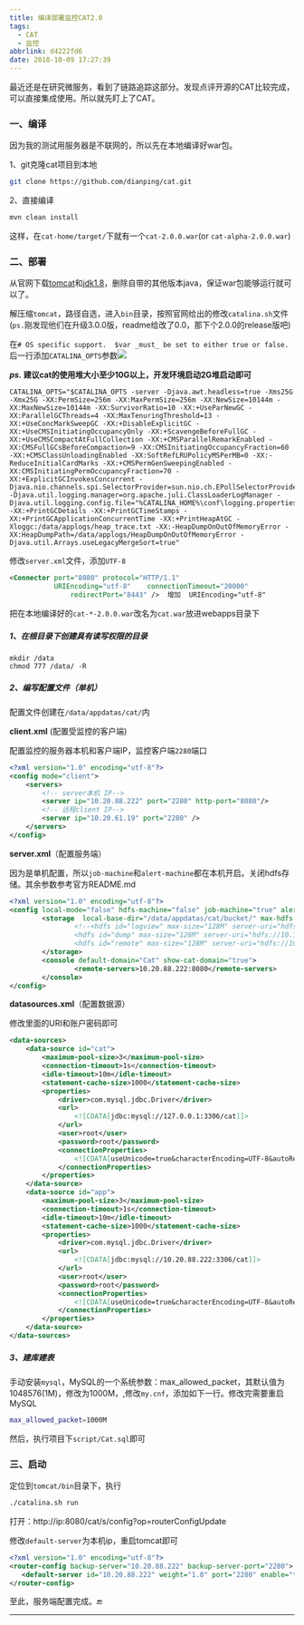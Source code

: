 ```yaml
---
title: 编译部署监控CAT2.0
tags:
  - CAT
  - 监控
abbrlink: d4222fd6
date: 2018-10-09 17:27:39
---
```


最近还是在研究微服务，看到了链路追踪这部分。发现点评开源的CAT比较完成，可以直接集成使用。所以就先盯上了CAT。

### 一、编译

因为我的测试用服务器是不联网的，所以先在本地编译好war包。

1、git克隆cat项目到本地

```bash
git clone https://github.com/dianping/cat.git
```

2、直接编译

```bash
mvn clean install
```

这样，在`cat-home/target/`下就有一个`cat-2.0.0.war`(or `cat-alpha-2.0.0.war`)

### 二、部署

从官网下载[tomcat](http://mirrors.hust.edu.cn/apache/tomcat/tomcat-8/v8.5.34/bin/apache-tomcat-8.5.34.tar.gz)和[jdk1.8](https://www.oracle.com/technetwork/java/javase/downloads/jdk8-downloads-2133151.html)，删除自带的其他版本java，保证war包能够运行就可以了。

解压缩`tomcat`，路径自选，进入`bin`目录，按照官网给出的修改`catalina.sh`文件(`ps.`刚发现他们在升级3.0.0版，readme给改了0.0，那下个2.0.0的release版吧)

在`# OS specific support.  $var _must_ be set to either true or false.`后一行添加`CATALINA_OPTS`参数![](https://ws1.sinaimg.cn/large/7074e5d2ly1fw5a09yimkj20l10ajjsb.jpg)



***ps.* 建议cat的使用堆大小至少10G以上，开发环境启动2G堆启动即可**

```shell
CATALINA_OPTS="$CATALINA_OPTS -server -Djava.awt.headless=true -Xms25G -Xmx25G -XX:PermSize=256m -XX:MaxPermSize=256m -XX:NewSize=10144m -XX:MaxNewSize=10144m -XX:SurvivorRatio=10 -XX:+UseParNewGC -XX:ParallelGCThreads=4 -XX:MaxTenuringThreshold=13 -XX:+UseConcMarkSweepGC -XX:+DisableExplicitGC -XX:+UseCMSInitiatingOccupancyOnly -XX:+ScavengeBeforeFullGC -XX:+UseCMSCompactAtFullCollection -XX:+CMSParallelRemarkEnabled -XX:CMSFullGCsBeforeCompaction=9 -XX:CMSInitiatingOccupancyFraction=60 -XX:+CMSClassUnloadingEnabled -XX:SoftRefLRUPolicyMSPerMB=0 -XX:-ReduceInitialCardMarks -XX:+CMSPermGenSweepingEnabled -XX:CMSInitiatingPermOccupancyFraction=70 -XX:+ExplicitGCInvokesConcurrent -Djava.nio.channels.spi.SelectorProvider=sun.nio.ch.EPollSelectorProvider -Djava.util.logging.manager=org.apache.juli.ClassLoaderLogManager -Djava.util.logging.config.file="%CATALINA_HOME%\conf\logging.properties" -XX:+PrintGCDetails -XX:+PrintGCTimeStamps -XX:+PrintGCApplicationConcurrentTime -XX:+PrintHeapAtGC -Xloggc:/data/applogs/heap_trace.txt -XX:-HeapDumpOnOutOfMemoryError -XX:HeapDumpPath=/data/applogs/HeapDumpOnOutOfMemoryError -Djava.util.Arrays.useLegacyMergeSort=true"
```

修改`server.xml`文件，添加`UTF-8`

```xml
<Connector port="8080" protocol="HTTP/1.1"
           URIEncoding="utf-8"    connectionTimeout="20000"
               redirectPort="8443" />  增加  URIEncoding="utf-8"
```

把在本地编译好的`cat-*-2.0.0.war`改名为`cat.war`放进webapps目录下

##### 1、在根目录下创建具有读写权限的目录

```shell
mkdir /data
chmod 777 /data/ -R
```

##### 2、编写配置文件（单机）

配置文件创建在`/data/appdatas/cat/`内

**client.xml** (配置受监控的客户端)

配置监控的服务器本机和客户端IP，监控客户端`2280`端口

```xml
<?xml version="1.0" encoding="utf-8"?>
<config mode="client">
	<servers>
        <!-- server本机 IP-->
		<server ip="10.20.88.222" port="2280" http-port="8080"/>
        <!-- 远程client IP-->
		<server ip="10.20.61.19" port="2280" />
	</servers>
</config>
```

**server.xml**（配置服务端）

因为是单机配置，所以`job-machine`和`alert-machine`都在本机开启。关闭hdfs存储。其余参数参考官方README.md

```xml
<?xml version="1.0" encoding="utf-8"?>
<config local-mode="false" hdfs-machine="false" job-machine="true" alert-machine="true">
        <storage  local-base-dir="/data/appdatas/cat/bucket/" max-hdfs-storage-time="15" local-report-storage-time="7" local-logivew-storage-time="7">
                <!--<hdfs id="logview" max-size="128M" server-uri="hdfs:///user/cat" base-dir="logview"/>
                <hdfs id="dump" max-size="128M" server-uri="hdfs://10.1.77.86/user/cat" base-dir="dump"/>
                <hdfs id="remote" max-size="128M" server-uri="hdfs://10.1.77.86/user/cat" base-dir="remote"/>-->
        </storage>
        <console default-domain="Cat" show-cat-domain="true">
                <remote-servers>10.20.88.222:8080</remote-servers>
        </console>
</config>

```

**datasources.xml**（配置数据源）

修改里面的URI和账户密码即可

```xml
<data-sources>
	<data-source id="cat">
		<maximum-pool-size>3</maximum-pool-size>
		<connection-timeout>1s</connection-timeout>
		<idle-timeout>10m</idle-timeout>
		<statement-cache-size>1000</statement-cache-size>
		<properties>
			<driver>com.mysql.jdbc.Driver</driver>
			<url>
				<![CDATA[jdbc:mysql://127.0.0.1:3306/cat]]>
			</url>
			<user>root</user>
			<password>root</password>
			<connectionProperties>
				<![CDATA[useUnicode=true&characterEncoding=UTF-8&autoReconnect=true&socketTimeout=120000]]>
			</connectionProperties>
		</properties>
	</data-source>
	<data-source id="app">
		<maximum-pool-size>3</maximum-pool-size>
		<connection-timeout>1s</connection-timeout>
		<idle-timeout>10m</idle-timeout>
		<statement-cache-size>1000</statement-cache-size>
		<properties>
			<driver>com.mysql.jdbc.Driver</driver>
			<url>
				<![CDATA[jdbc:mysql://10.20.88.222:3306/cat]]>
			</url>
			<user>root</user>
			<password>root</password>
			<connectionProperties>
				<![CDATA[useUnicode=true&characterEncoding=UTF-8&autoReconnect=true&socketTimeout=120000]]>
			</connectionProperties>
		</properties>
	</data-source>
</data-sources>

```

##### 3、建库建表

手动安装`mysql`，MySQL的一个系统参数：max_allowed_packet，其默认值为1048576(1M)，修改为1000M，,修改`my.cnf`，添加如下一行。修改完需要重启MySQL

```bash
max_allowed_packet=1000M
```

然后，执行项目下`script/Cat.sql`即可

### 三、启动

定位到`tomcat/bin`目录下，执行

```bash
./catalina.sh run
```

打开：http://ip:8080/cat/s/config?op=routerConfigUpdate 

修改`default-server`为本机ip，重启tomcat即可

```xml
<?xml version="1.0" encoding="utf-8"?>
<router-config backup-server="10.20.88.222" backup-server-port="2280">
   <default-server id="10.20.88.222" weight="1.0" port="2280" enable="true"/>
</router-config>
```

至此，服务端配置完成。🔚

------

